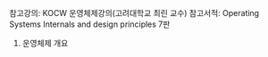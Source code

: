 참고강의: KOCW 운영체제강의(고려대학교 최린 교수)
참고서적: Operating Systems Internals and design principles 7판

1. 운영체제 개요